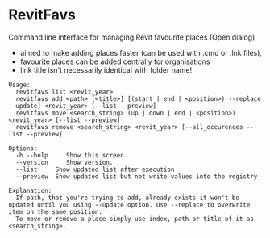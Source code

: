 # RevitFavs
Command line interface for managing Revit favourite places (Open dialog)

 - aimed to make adding places faster (can be used with .cmd or .lnk files), 
 - favourite places can be added centrally for organisations
 - link title isn't necessarily identical with folder name!

```
Usage:
  revitfavs list <revit_year>
  revitfavs add <path> [<title>] [(start | end | <position>) --replace --update] <revit_year> [--list --preview]
  revitfavs move <search_string> (up | down | end | <position>) <revit_year> [--list --preview]
  revitfavs remove <search_string> <revit_year> [--all_occurences --list --preview]

Options:
  -h --help     Show this screen.
  --version     Show version.
  --list     Show updated list after execution
  --preview  Show updated list but not write values into the registry

Explanation:
  If path, that you're trying to add, already exists it won't be updated until you using --update option. Use --replace to overwrite item on the same position.
  To move or remove a place simply use index, path or title of it as <search_string>.
```

